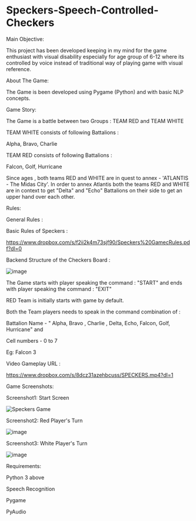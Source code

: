 # Speckers-Speech-Controlled-Checkers
Main Objective:

This project has been developed keeping in my mind for the game enthusiast with visual disability especially for age group of 6-12 where its controlled by voice instead of traditional way of playing game with visual reference.

About The Game:

The Game is been developed using Pygame (Python) and with basic NLP concepts. 

Game Story:

The Game is a battle between two Groups : TEAM RED and TEAM WHITE 

TEAM WHITE consists of following Battalions : 

Alpha, 
Bravo, 
Charlie 

TEAM RED consists of following Battalions : 

Falcon, 
Golf, 
Hurricane 

Since ages , both teams RED and WHITE are in quest to annex - 'ATLANTIS - The Midas City'. In order to annex Atlantis both the teams RED and WHITE are in context to get "Delta" and "Echo" Battalions on their side to get an upper hand over each other.

Rules:

General Rules :

Basic Rules of Speckers : 

https://www.dropbox.com/s/f2ii2k4m73sjf90/Speckers%20GamecRules.pdf?dl=0

Backend Structure of the Checkers Board :

![image](https://user-images.githubusercontent.com/101986611/212498436-f0364d91-29e1-4f43-9eab-8861cbb2a9fc.png)


The Game starts with player speaking the command : "START" and ends with player speaking the command : "EXIT"

RED Team is initially starts with game by default. 

Both the Team players needs to speak in the command combination of :

Battalion Name - " Alpha, Bravo , Charlie , Delta, Echo, Falcon, Golf, Hurricane" and

Cell numbers - 0 to 7

Eg: Falcon 3


Video Gameplay URL : 

https://www.dropbox.com/s/8dcz31azehbcuss/SPECKERS.mp4?dl=1
 
Game Screenshots:

Screenshot1: Start Screen 

![Speckers Game](https://user-images.githubusercontent.com/101986611/212497273-f230c245-de04-4e9d-a0a0-b3f49531e745.png)

Screenshot2: Red Player's Turn 

![image](https://user-images.githubusercontent.com/101986611/212497480-b1097ee2-1f2f-4aaf-86c3-2b84aae6f0ab.png)

Screenshot3: White Player's Turn

![image](https://user-images.githubusercontent.com/101986611/212497503-7ccb2db7-9008-45e1-85d9-d5f24a53279d.png)


Requirements:

Python 3 above 

Speech Recognition

Pygame

PyAudio
